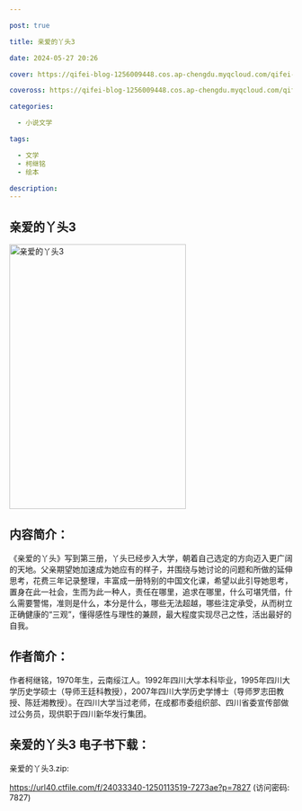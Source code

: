 ```yaml
---

post: true

title: 亲爱的丫头3

date: 2024-05-27 20:26

cover: https://qifei-blog-1256009448.cos.ap-chengdu.myqcloud.com/qifei-blog/6620762f0ea9cb14034395da.jpg

coveross: https://qifei-blog-1256009448.cos.ap-chengdu.myqcloud.com/qifei-blog/6620762f0ea9cb14034395da.jpg

categories:

  - 小说文学

tags:

  - 文学
  - 柯继铭
  - 绘本

description:
---
```


##  亲爱的丫头3

<img alt="亲爱的丫头3 " class="aligncenter loading" data-was-processed="true" decoding="async" fetchpriority="high" height="471" src="https://qifei-blog-1256009448.cos.ap-chengdu.myqcloud.com/qifei-blog/6620762f0ea9cb14034395da.jpg " style="cursor: zoom-in;" width="314"/>

## 内容简介：

《亲爱的丫头》写到第三册，丫头已经步入大学，朝着自己选定的方向迈入更广阔的天地。父亲期望她加速成为她应有的样子，并围绕与她讨论的问题和所做的延伸思考，花费三年记录整理，丰富成一册特别的中国文化课，希望以此引导她思考，置身在此一社会，生而为此一种人，责任在哪里，追求在哪里，什么可堪凭借，什么需要警惕，准则是什么，本分是什么，哪些无法超越，哪些注定承受，从而树立正确健康的“三观”，懂得感性与理性的兼顾，最大程度实现尽己之性，活出最好的自我。

## 作者简介：

作者柯继铭，1970年生，云南绥江人。1992年四川大学本科毕业，1995年四川大学历史学硕士（导师王廷科教授），2007年四川大学历史学博士（导师罗志田教授、陈廷湘教授）。在四川大学当过老师，在成都市委组织部、四川省委宣传部做过公务员，现供职于四川新华发行集团。

## 亲爱的丫头3 电子书下载：
亲爱的丫头3.zip: 

https://url40.ctfile.com/f/24033340-1250113519-7273ae?p=7827 (访问密码: 7827)
